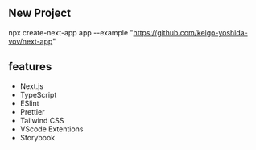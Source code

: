 ## New Project
npx create-next-app app --example "https://github.com/keigo-yoshida-vov/next-app"

## features

- Next.js
- TypeScript
- ESlint
- Prettier
- Tailwind CSS
- VScode Extentions
- Storybook
